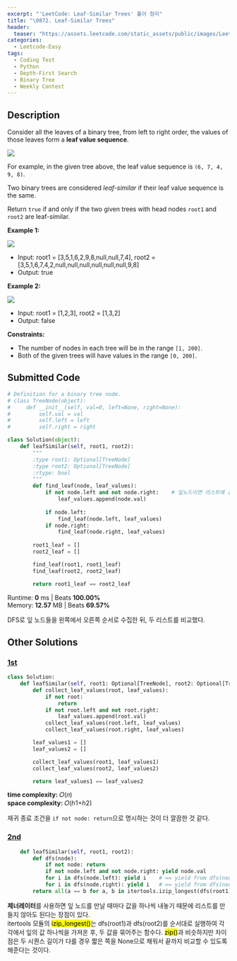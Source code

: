 ```yaml
---
excerpt: "'LeetCode: Leaf-Similar Trees' 풀이 정리"
title: "\0872. Leaf-Similar Trees"
header:
  teaser: "https://assets.leetcode.com/static_assets/public/images/LeetCode_Sharing.png"
categories:
  - Leetcode-Easy
tags:
  - Coding Test
  - Python
  - Depth-First Search
  - Binary Tree
  - Weekly Contest
---
```


## <i class="fa-solid fa-file-lines"></i> Description

Consider all the leaves of a binary tree, from left to right order, the values of those leaves form a **leaf value sequence**.

![](https://s3-lc-upload.s3.amazonaws.com/uploads/2018/07/16/tree.png)

For example, in the given tree above, the leaf value sequence is `(6, 7, 4, 9, 8)`.

Two binary trees are considered *leaf-similar* if their leaf value sequence is the same.

Return `true` if and only if the two given trees with head nodes `root1` and `root2` are leaf-similar.

**Example 1:**

![](https://assets.leetcode.com/uploads/2020/09/03/leaf-similar-1.jpg)
- Input: root1 = [3,5,1,6,2,9,8,null,null,7,4], root2 = [3,5,1,6,7,4,2,null,null,null,null,null,null,9,8]
- Output: true

**Example 2:**

![](https://assets.leetcode.com/uploads/2020/09/03/leaf-similar-2.jpg)
- Input: root1 = [1,2,3], root2 = [1,3,2]
- Output: false

**Constraints:**

- The number of nodes in each tree will be in the range `[1, 200]`.
- Both of the given trees will have values in the range `[0, 200]`.

## <i class="fa-solid fa-cloud-arrow-up"></i> Submitted Code

```python
# Definition for a binary tree node.
# class TreeNode(object):
#     def __init__(self, val=0, left=None, right=None):
#         self.val = val
#         self.left = left
#         self.right = right

class Solution(object):
    def leafSimilar(self, root1, root2):
        """
        :type root1: Optional[TreeNode]
        :type root2: Optional[TreeNode]
        :rtype: bool
        """
        def find_leaf(node, leaf_values):
            if not node.left and not node.right:    # 잎노드이면 리스트에 값 추가
                leaf_values.append(node.val)
            
            if node.left:
                find_leaf(node.left, leaf_values)
            if node.right:
                find_leaf(node.right, leaf_values)
        
        root1_leaf = []
        root2_leaf = []

        find_leaf(root1, root1_leaf)
        find_leaf(root2, root2_leaf)

        return root1_leaf == root2_leaf
```
<i class="fa-solid fa-clock"></i> Runtime: **0** ms \| Beats **100.00%**    
<i class="fa-solid fa-memory"></i> Memory: **12.57** MB \| Beats **69.57%**

DFS로 잎 노드들을 왼쪽에서 오른쪽 순서로 수집한 뒤, 두 리스트를 비교했다.

## <i class="fa-solid fa-flask"></i> Other Solutions

### <a href="https://leetcode.com/problems/leaf-similar-trees/solutions/4531517/9939easy-solutionwith-explanation-by-mra-sevc/" target="_blank">1st</a>

```python
class Solution:
    def leafSimilar(self, root1: Optional[TreeNode], root2: Optional[TreeNode]) -> bool:
        def collect_leaf_values(root, leaf_values):
            if not root:
                return
            if not root.left and not root.right:
                leaf_values.append(root.val)
            collect_leaf_values(root.left, leaf_values)
            collect_leaf_values(root.right, leaf_values)

        leaf_values1 = []
        leaf_values2 = []

        collect_leaf_values(root1, leaf_values1)
        collect_leaf_values(root2, leaf_values2)

        return leaf_values1 == leaf_values2
```
<i class="fa-solid fa-clock"></i> **time complexity:** 𝑂(𝑛)    
<i class="fa-solid fa-memory"></i> **space complexity:** 𝑂(ℎ1+ℎ2)           

재귀 종료 조건을 `if not node: return`으로 명시하는 것이 더 깔끔한 것 같다.

### <a href="https://leetcode.com/problems/leaf-similar-trees/solutions/152329/cjavapython-oh-space-by-lee215-dvco/" target="_blank">2nd</a>

```python
    def leafSimilar(self, root1, root2):
        def dfs(node):
            if not node: return
            if not node.left and not node.right: yield node.val
            for i in dfs(node.left): yield i    # == yield from dfs(node.left)
            for i in dfs(node.right): yield i   # == yield from dfs(node.right)
        return all(a == b for a, b in itertools.izip_longest(dfs(root1), dfs(root2)))
```
**제너레이터**를 사용하면 잎 노드를 만날 때마다 값을 하나씩 내놓기 때문에 리스트를 만들지 않아도 된다는 장점이 있다.    
itertools 모듈의 <mark>izip_longest()</mark>는 dfs(root1)과 dfs(root2)를 순서대로 실행하여 각각에서 잎의 값 하나씩을 가져온 후, 두 값을 묶어주는 함수다. <mark>zip()</mark>과 비슷하지만 차이점은 두 시퀀스 길이가 다를 경우 짧은 쪽을 None으로 채워서 끝까지 비교할 수 있도록 해준다는 것이다.